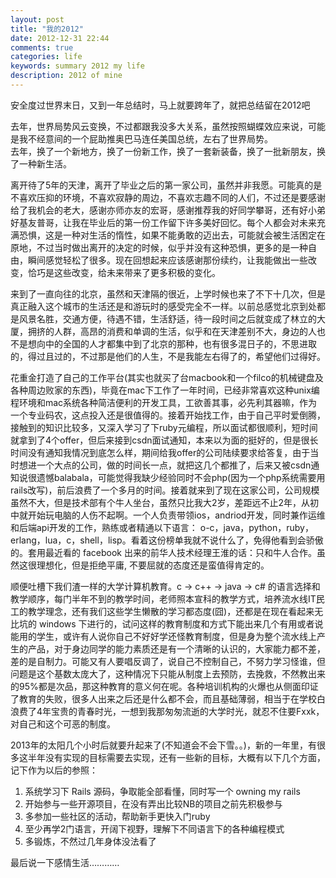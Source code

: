 ```yaml
---
layout: post
title: "我的2012"
date: 2012-12-31 22:44
comments: true
categories: life
keywords: summary 2012 my life
description: 2012 of mine
---
```

安全度过世界末日，又到一年总结时，马上就要跨年了，就把总结留在2012吧

去年，世界局势风云变换，不过都跟我没多大关系，虽然按照蝴蝶效应来说，可能是我不经意间的一个屁助推奥巴马连任美国总统，左右了世界局势。     
去年，换了一个新地方，换了一份新工作，换了一套新装备，换了一批新朋友，换了一种新生活。

离开待了5年的天津，离开了毕业之后的第一家公司，虽然并非我愿。可能真的是不喜欢压抑的环境，不喜欢寂静的周边，不喜欢志趣不同的人们，不过还是要感谢给了我机会的老大，感谢亦师亦友的宏哥，感谢推荐我的好同学攀哥，还有好小弟好基友普哥，让我在毕业后的第一份工作留下许多美好回忆。每个人都会对未来充满恐惧，这是一种对生活的惰性，如果不能勇敢的迈出去，可能就会被生活困定在原地，不过当时做出离开的决定的时候，似乎并没有这种恐惧，更多的是一种自由，瞬间感觉轻松了很多。现在回想起来应该感谢那份续约，让我能做出一些改变，恰巧是这些改变，给未来带来了更多积极的变化。

来到了一直向往的北京，虽然和天津隔的很近，上学时候也来了不下十几次，但是真正融入这个城市的生活还是和游玩时的感受完全不一样。以前总感觉北京到处都是风景名胜，交通方便，待遇不错，生活舒适，待一段时间之后就变成了林立的大厦，拥挤的人群，高昂的消费和单调的生活，似乎和在天津差别不大，身边的人也不是想向中的全国的人才都集中到了北京的那种，也有很多混日子的，不思进取的，得过且过的，不过那是他们的人生，不是我能左右得了的，希望他们过得好。

花重金打造了自己的工作平台(其实也就买了台macbook和一个filco的机械键盘及各种周边败家的东西)，毕竟在mac下工作了一年时间，已经非常喜欢这种unix编程环境和mac系统各种简洁便利的开发工具，工欲善其事，必先利其器嘛，作为一个专业码农，这点投入还是很值得的。接着开始找工作，由于自己平时爱倒腾，接触到的知识比较多，又深入学习了下ruby元编程，所以面试都很顺利，短时间就拿到了4个offer，但后来接到csdn面试通知，本来以为面的挺好的，但是很长时间没有通知我情况到底怎么样，期间给我offer的公司陆续要求给答复，由于当时想进一个大点的公司，做的时间长一点，就把这几个都推了，后来又被csdn通知说很遗憾balabala，可能觉得我缺少经验同时不会php(因为一个php系统需要用rails改写)，前后浪费了一个多月的时间。接着就来到了现在这家公司，公司规模虽然不大，但是技术部有个牛人坐台，虽然只比我大2岁，差距远不止2年，从初中就开始玩电脑的人伤不起啊。一个人负责带领ios，andriod开发，同时兼作运维和后端api开发的工作，熟练或者精通以下语言：
o-c，java，python，ruby，erlang，lua，c，shell，lisp。看着这份榜单我就不说什么了，免得他看到会骄傲的。套用最近看的 facebook 出来的前华人技术经理王淮的话：只和牛人合作。虽然这很理想化，但是拒绝平庸, 不要屈就的态度还是蛮值得肯定的。

顺便吐槽下我们渣一样的大学计算机教育。c -> c++ -> java -> c# 的语言选择和教学顺序，每门半年不到的教学时间，老师照本宣科的教学方式，培养流水线IT民工的教学理念，还有我们这些学生懒散的学习都态度(囧)，还都是在现在看起来无比坑的 windows 下进行的，试问这样的教育制度和方式下能出来几个有用或者说能用的学生，或许有人说你自己不好好学还怪教育制度，但是身为整个流水线上产生的产品，对于身边同学的能力素质还是有一个清晰的认识的，大家能力都不差，差的是自制力。可能又有人要唱反调了，说自己不控制自己，不努力学习怪谁，但问题是这个基数太庞大了，这种情况下只能从制度上去预防，去挽救，不然教出来的95%都是次品，那这种教育的意义何在呢。各种培训机构的火爆也从侧面印证了教育的失败，很多人出来之后还是什么都不会，而且基础薄弱，相当于在学校白浪费了4年宝贵的青春时光，一想到我那匆匆流逝的大学时光，就忍不住要Fxxk，对自己和这个可恶的制度。

2013年的太阳几个小时后就要升起来了(不知道会不会下雪。。)，新的一年里，有很多这半年没有实现的目标需要去实现，还有一些新的目标，大概有以下几个方面，记下作为以后的参照：

1. 系统学习下 Rails 源码，争取能全部看懂，同时写一个 owning my rails
2. 开始参与一些开源项目，在没有弄出比较NB的项目之前先积极参与
3. 多参加一些社区的活动，帮助新手更快入门ruby
4. 至少再学2门语言，开阔下视野，理解下不同语言下的各种编程模式
5. 多锻炼，不然过几年身体没法看了

最后说一下感情生活…………